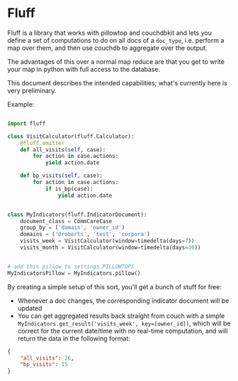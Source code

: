 Fluff
=====

Fluff is a library that works with pillowtop and couchdbkit and
lets you define a set of computations to do
on all docs of a `doc_type`, i.e. perform a map over them, and then use
couchdb to aggregate over the output.

The advantages of this over a normal map reduce are that you get to write
your map in python with full access to the database.

This document describes the intended capabilities;
what's currently here is very preliminary.

Example:

```python

import fluff

class VisitCalculator(fluff.Calculator):
    @fluff.emitter
    def all_visits(self, case):
        for action in case.actions:
            yield action.date

    def bp_visits(self, case):
        for action in case.actions:
            if is_bp(case):
                yield action.date


class MyIndicators(fluff.IndicatorDocument):
    document_class = CommCareCase
    group_by = ('domain', 'owner_id')
    domains = ('droberts', 'test', 'corpora')
    visits_week = VisitCalculator(window=timedelta(days=7))
    visits_month = VisitCalculator(window=timedelta(days=30))


# add this pillow to settings.PILLOWTOPS
MyIndicatorsPillow = MyIndicators.pillow()

```

By creating a simple setup of this sort, you'll get a bunch of stuff for free:

* Whenever a doc changes, the corresponding indicator document will be updated
* You can get aggregated results back straight from couch with a simple
`MyIndicators.get_result('visits_week', key=[owner_id])`, which will be correct
for the current date/time with no real-time computation, and will return the
data in the following format:

```json
{
    "all_visits": 26,
    "bp_visits": 15
}
```
